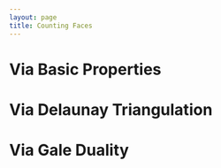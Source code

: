 ```yaml
---
layout: page
title: Counting Faces
---
```


# Via Basic Properties

# Via Delaunay Triangulation

# Via Gale Duality

